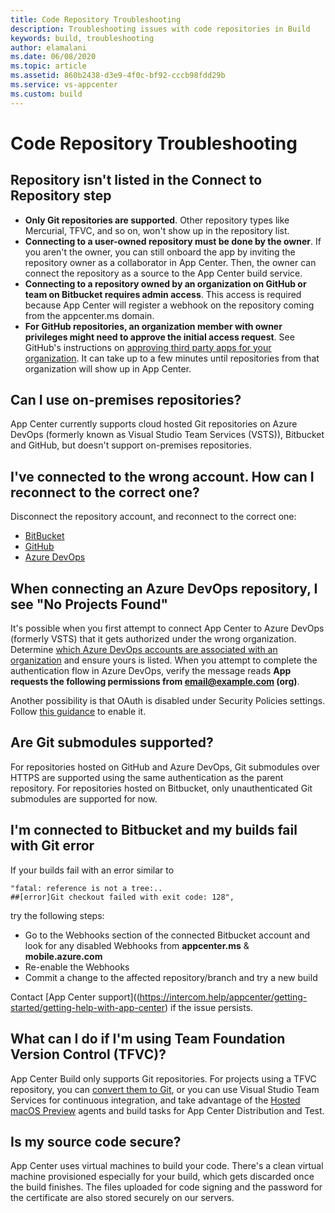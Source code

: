```yaml
---
title: Code Repository Troubleshooting
description: Troubleshooting issues with code repositories in Build
keywords: build, troubleshooting
author: elamalani
ms.date: 06/08/2020
ms.topic: article
ms.assetid: 860b2438-d3e9-4f0c-bf92-cccb98fdd29b
ms.service: vs-appcenter
ms.custom: build
---
```


# Code Repository Troubleshooting
## Repository isn't listed in the Connect to Repository step
* **Only Git repositories are supported**. Other repository types like Mercurial, TFVC, and so on, won't show up in the repository list.
* **Connecting to a user-owned repository must be done by the owner**. If you aren't the owner, you can still onboard the app by inviting the repository owner as a collaborator in App Center. Then, the owner can connect the repository as a source to the App Center build service.
* **Connecting to a repository owned by an organization on GitHub or team on Bitbucket requires admin access**. This access is required because App Center will register a webhook on the repository coming from the appcenter.ms domain.
* **For GitHub repositories, an organization member with owner privileges might need to approve the initial access request**. See GitHub's instructions on [approving third party apps for your organization](https://help.github.com/articles/approving-third-party-applications-for-your-organization/). It can take up to a few minutes until repositories from that organization will show up in App Center.

## Can I use on-premises repositories?
App Center currently supports cloud hosted Git repositories on Azure DevOps (formerly known as Visual Studio Team Services (VSTS)), Bitbucket and GitHub, but doesn't support on-premises repositories.

## I've connected to the wrong account. How can I reconnect to the correct one?
Disconnect the repository account, and reconnect to the correct one:
- [BitBucket](~/build/connect.md#bitbucket)
- [GitHub](~/build/connect.md#github)
- [Azure DevOps](~/build/connect.md#vsts)

## When connecting an Azure DevOps repository, I see "No Projects Found"
It's possible when you first attempt to connect App Center to Azure DevOps (formerly VSTS) that it gets authorized under the wrong organization. Determine [which Azure DevOps accounts are associated with an organization](https://app.vsaex.visualstudio.com/me) and ensure yours is listed. When you attempt to complete the authentication flow in Azure DevOps, verify the message reads **App requests the following permissions from email@example.com (org)**.

Another possibility is that OAuth is disabled under Security Policies settings. Follow [this guidance](https://docs.microsoft.com/azure/devops/organizations/accounts/change-application-access-policies?view=azure-devops) to enable it.

## Are Git submodules supported?
For repositories hosted on GitHub and Azure DevOps, Git submodules over HTTPS are supported using the same authentication as the parent repository. 
For repositories hosted on Bitbucket, only unauthenticated Git submodules are supported for now.

## I'm connected to Bitbucket and my builds fail with Git error
If your builds fail with an error similar to

```Text
"fatal: reference is not a tree:..
##[error]Git checkout failed with exit code: 128",
```

try the following steps:

* Go to the Webhooks section of the connected Bitbucket account and look for any disabled Webhooks from **appcenter.ms** & **mobile.azure.com**
* Re-enable the Webhooks
* Commit a change to the affected repository/branch and try a new build

Contact [App Center support]((https://intercom.help/appcenter/getting-started/getting-help-with-app-center) if the issue persists.

## What can I do if I'm using Team Foundation Version Control (TFVC)?
App Center Build only supports Git repositories. For projects using a TFVC repository, you can [convert them to Git](https://docs.microsoft.com/vsts/git/import-from-tfvc), or you can use Visual Studio Team Services for continuous integration, and take advantage of the [Hosted macOS Preview](https://docs.microsoft.com/vsts/build-release/apps/mobile/xcode-ios?tabs=vsts) agents and build tasks for App Center Distribution and Test.

## Is my source code secure?
App Center uses virtual machines to build your code. There's a clean virtual machine provisioned especially for your build, which gets discarded once the build finishes. The files uploaded for code signing and the password for the certificate are also stored securely on our servers.
